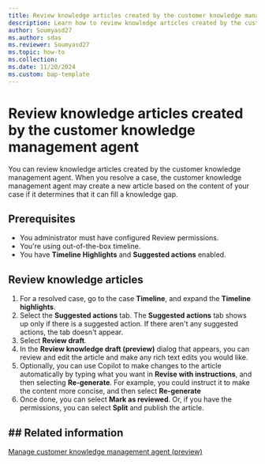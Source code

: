```yaml
---
title: Review knowledge articles created by the customer knowledge management agent
description: Learn how to review knowledge articles created by the customer knowledge management agent.
author: Soumyasd27
ms.author: sdas
ms.reviewer: Soumyasd27
ms.topic: how-to
ms.collection: 
ms.date: 11/20/2024
ms.custom: bap-template
---
```


# Review knowledge articles created by the customer knowledge management agent

You can review knowledge articles created by the customer knowledge management agent. When you resolve a case, the customer knowledge management agent may create a new article based on the content of your case if it determines that it can fill a knowledge gap.

## Prerequisites

- You administrator must have configured Review permissions.
- You're using out-of-the-box timeline.
- You have **Timeline Highlights** and **Suggested actions** enabled.

## Review knowledge articles

1. For a resolved case, go to the case **Timeline**, and expand the **Timeline highlights**.
1. Select the **Suggested actions** tab.
   The **Suggested actions** tab shows up only if there is a suggested action. If there aren't any suggested actions, the tab doesn't appear.
1. Select **Review draft**.
1. In the **Review knowledge draft (preview)** dialog that appears, you can review and edit the article and make any rich text edits you would like.
1. Optionally, you can use Copilot to make changes to the article automatically by typing what you want in **Revise with instructions**, and then selecting **Re-generate**. For example, you could instruct it to make the content more concise, and then select **Re-generate**
1. Once done, you can select **Mark as reviewed**. Or, if you have the permissions, you can select **Split** and publish the article.

## ## Related information

[Manage customer knowledge management agent (preview)](../administer/admin-km-agent.md#manage-customer-knowledge-management-agent-preview)




